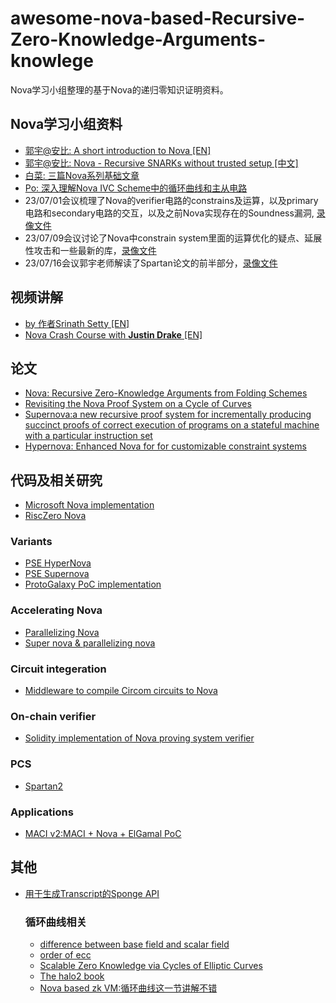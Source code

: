 # awesome-nova-based-Recursive-Zero-Knowledge-Arguments-knowlege
Nova学习小组整理的基于Nova的递归零知识证明资料。

## Nova学习小组资料
- [郭宇@安比: A short introduction to Nova [EN]](https://www.youtube.com/watch?v=hq-1bLVz59w&t=324s)
- [郭宇@安比: Nova - Recursive SNARKs without trusted setup [中文]](https://www.youtube.com/watch?v=l19roUItyUE)
- [白菜: 三篇Nova系列基础文章](https://learnblockchain.cn/article/5978) 
- [Po: 深入理解Nova IVC Scheme中的循环曲线和主从电路](https://learnblockchain.cn/article/6097)
- 23/07/01会议梳理了Nova的verifier电路的constrains及运算，以及primary电路和secondary电路的交互，以及之前Nova实现存在的Soundness漏洞, [录像文件](https://www.youtube.com/watch?v=gopJn_QAdqU&list=PLbQFt1T_44DwtG7Qv_BEyCP_t37qT9yMV&index=1)
- 23/07/09会议讨论了Nova中constrain system里面的运算优化的疑点、延展性攻击和一些最新的库，[录像文件](https://www.youtube.com/watch?v=z4aEW9hxEs8&list=PLbQFt1T_44DwtG7Qv_BEyCP_t37qT9yMV&index=2)
- 23/07/16会议郭宇老师解读了Spartan论文的前半部分，[录像文件](https://www.youtube.com/watch?v=at2U9iOvEBg&list=PLbQFt1T_44DwtG7Qv_BEyCP_t37qT9yMV&index=3)
## 视频讲解
- [by 作者Srinath Setty [EN]](https://www.youtube.com/watch?v=mY-LWXKsBLc)
- [Nova Crash Course with **Justin Drake**  [EN]](https://www.youtube.com/watch?v=SwonTtOQzAk&t=2815s)

## 论文
- [Nova: Recursive Zero-Knowledge Arguments from Folding Schemes](https://eprint.iacr.org/2021/370)
- [Revisiting the Nova Proof System on a Cycle of Curves](https://eprint.iacr.org/2023/969)
- [Supernova:a new recursive proof system for incrementally producing succinct proofs of correct execution of programs on a stateful machine with a particular instruction set](https://eprint.iacr.org/2022/1758)
- [Hypernova: Enhanced Nova for for customizable constraint systems](https://eprint.iacr.org/2023/573)

## 代码及相关研究
- [Microsoft Nova implementation](https://github.com/microsoft/Nova)
- [RiscZero Nova](https://github.com/hero78119/risc0-nova)
### Variants
- [PSE HyperNova](https://github.com/privacy-scaling-explorations/Nova/tree/hypernova)
- [PSE Supernova](https://github.com/microsoft/Nova/pull/204)
- [ProtoGalaxy PoC implementation](https://github.com/arnaucube/protogalaxy-poc)
### Accelerating Nova
- [Parallelizing Nova](https://zkresear.ch/t/parallelizing-nova-visualizations-and-mental-models-behind-paranova/198)
- [Super nova & parallelizing nova](https://zuzalu.streameth.org/session/169)
### Circuit integeration
- [Middleware to compile Circom circuits to Nova](https://github.com/nalinbhardwaj/Nova-Scotia)
### On-chain verifier
- [Solidity implementation of Nova proving system verifier](https://github.com/lurk-lab/solidity-verifier)

### PCS
- [Spartan2](https://github.com/microsoft/Spartan2)

### Applications
- [MACI v2:MACI + Nova + ElGamal PoC](https://github.com/privacy-scaling-explorations/MACI-v2)

## 其他
- [用于生成Transcript的Sponge API ](https://hackmd.io/bHgsH6mMStCVibM_wYvb2w)

  ### 循环曲线相关
  - [difference between base field and scalar field](https://crypto.stackexchange.com/questions/66436/for-an-elliptic-curve-what-is-the-difference-between-the-base-field-modulus-q)
  - [order of ecc](https://medium.com/asecuritysite-when-bob-met-alice/whats-the-order-in-ecc-ac8a8d5439e8)
  - [Scalable Zero Knowledge via Cycles of Elliptic Curves](https://eprint.iacr.org/2014/595.pdf)
  - [The halo2 book](https://zcash.github.io/halo2/index.html)
  - [Nova based zk VM:循环曲线这一节讲解不错](https://hackmd.io/@monyverse/H1XSVmHNh#Curve-Cycling)

